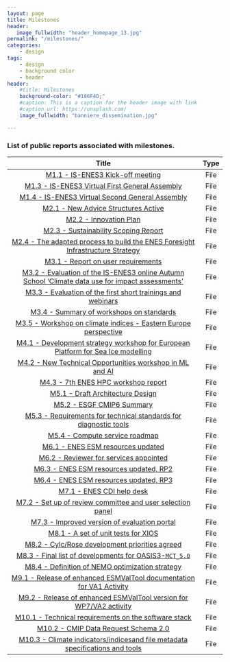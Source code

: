 ```yaml
---
layout: page
title: Milestones
header:
   image_fullwidth: "header_homepage_13.jpg"
permalink: "/milestones/"
categories:
    - design
tags:
    - design
    - background color
    - header
header:
    #title: Milestones
    background-color: "#186F4D;"
    #caption: This is a caption for the header image with link
    #caption_url: https://unsplash.com/
    image_fullwidth: "banniere_dissemination.jpg"

---
```


### List of public reports associated with milestones. 

Title | Type
:----:|:----:
[M1.1 - IS-ENES3 Kick-off meeting](https://raw.githubusercontent.com/IS-ENES3/IS-ENES-Website/main/pdf_documents/IS-ENES3_M1.1_vf.pdf) | File
[M1.3 - IS-ENES3 Virtual First General Assembly](https://raw.githubusercontent.com/IS-ENES3/IS-ENES-Website/main/pdf_documents/IS-ENES3_M1.3_vf.pdf) | File
[M1.4 - IS-ENES3 Virtual Second General Assembly](https://raw.githubusercontent.com/IS-ENES3/IS-ENES-Website/main/pdf_documents/IS-ENES3_M1.4.pdf) | File
[M2.1 - New Advice Structures Active](https://raw.githubusercontent.com/IS-ENES3/IS-ENES-Website/main/pdf_documents/IS-ENES3_M2.1.pdf) | File
[M2.2 - Innovation Plan](https://raw.githubusercontent.com/IS-ENES3/IS-ENES-Website/main/pdf_documents/IS-ENES3_M2.2.pdf) | File
[M2.3 - Sustainability Scoping Report](https://raw.githubusercontent.com/IS-ENES3/IS-ENES-Website/main/pdf_documents/IS-ENES3_M2.3_Sustainability_Scoping_Report.pdf) | File
[M2.4 - The adapted process to build the ENES Foresight Infrastructure Strategy](https://raw.githubusercontent.com/IS-ENES3/IS-ENES-Website/main/pdf_documents/IS-ENES3_M2.4.pdf) | File
[M3.1 - Report on user requirements](https://raw.githubusercontent.com/IS-ENES3/IS-ENES-Website/main/pdf_documents/IS-ENES3_M3.1_User_requirements.pdf) | File
[M3.2 - Evaluation of the IS-ENES3 online Autumn School ‘Climate data use for impact assessments’](https://raw.githubusercontent.com/IS-ENES3/IS-ENES-Website/main/pdf_documents/IS-ENES3_M3.2_vf.pdf) | File
[M3.3 - Evaluation of the first short trainings and webinars](https://raw.githubusercontent.com/IS-ENES3/IS-ENES-Website/main/pdf_documents/IS-ENES3_M3.3_vf.pdf) | File
[M3.4 - Summary of workshops on standards](https://raw.githubusercontent.com/IS-ENES3/IS-ENES-Website/main/pdf_documents/IS-ENES3_M3.4.pdf) | File
[M3.5 - Workshop on climate indices - Eastern Europe perspective](https://raw.githubusercontent.com/IS-ENES3/IS-ENES-Website/main/pdf_documents/IS-ENES3_M3.5_vf.pdf) | File
[M4.1 - Development strategy workshop for European Platform for Sea Ice modelling](https://raw.githubusercontent.com/IS-ENES3/IS-ENES-Website/main/pdf_documents/IS-ENES3_M4.1_VF_wp.pdf) | File
[M4.2 - New Technical Opportunities workshop in ML and AI](https://raw.githubusercontent.com/IS-ENES3/IS-ENES-Website/main/pdf_documents/IS-ENES3_M4.2_vf.pdf) | File
[M4.3 - 7th ENES HPC workshop report](https://raw.githubusercontent.com/IS-ENES3/IS-ENES-Website/main/pdf_documents/IS-ENES3_M4.3.pdf) | File
[M5.1 - Draft Architecture Design](https://raw.githubusercontent.com/IS-ENES3/IS-ENES-Website/main/pdf_documents/IS-ENES3_M5.1_Draft_Architecture_Design.pdf) | File
[M5.2 - ESGF CMIP6 Summary](https://raw.githubusercontent.com/IS-ENES3/IS-ENES-Website/main/pdf_documents/IS-ENES3_M5.2_ESGF_CMIP6_Summary.pdf) | File
[M5.3 - Requirements for technical standards for diagnostic tools](https://raw.githubusercontent.com/IS-ENES3/IS-ENES-Website/main/pdf_documents/IS-ENES3_M5.3_Requirements_for_technical_standards_for_diagnostic_tools.pdf) | File
[M5.4 - Compute service roadmap](https://raw.githubusercontent.com/IS-ENES3/IS-ENES-Website/main/pdf_documents/IS-ENES3_M5.4_Compute_service_roadmap.pdf)| File
[M6.1 - ENES ESM resources updated](https://raw.githubusercontent.com/IS-ENES3/IS-ENES-Website/main/pdf_documents/IS-ENES3_M6.1.pdf) | File
[M6.2 - Reviewer for services appointed](https://raw.githubusercontent.com/IS-ENES3/IS-ENES-Website/main/pdf_documents/IS-ENES3_M6.2.pdf) | File
[M6.3 - ENES ESM resources updated, RP2](https://raw.githubusercontent.com/IS-ENES3/IS-ENES-Website/main/pdf_documents/IS-ENES3_M6.3.pdf) | File
[M6.4 - ENES ESM resources updated, RP3](https://raw.githubusercontent.com/IS-ENES3/IS-ENES-Website/main/pdf_documents/IS-ENES3_M6.4.pdf) | File
[M7.1 - ENES CDI help desk](https://raw.githubusercontent.com/IS-ENES3/IS-ENES-Website/main/pdf_documents/IS-ENES3_M7.1.pdf) | File
[M7.2 - Set up of review committee and user selection panel](https://raw.githubusercontent.com/IS-ENES3/IS-ENES-Website/main/pdf_documents/IS-ENES3_M7.2.pdf) | File
[M7.3 - Improved version of evaluation portal](https://raw.githubusercontent.com/IS-ENES3/IS-ENES-Website/main/pdf_documents/IS-ENES3_M7.3.pdf) | File
[M8.1 - A set of unit tests for XIOS](https://raw.githubusercontent.com/IS-ENES3/IS-ENES-Website/main/pdf_documents/IS-ENES3_M8.1.pdf) | File
[M8.2 - Cylc/Rose development priorities agreed](https://raw.githubusercontent.com/IS-ENES3/IS-ENES-Website/main/pdf_documents/IS-ENES3_M8.2.pdf) | File
[M8.3 - Final list of developments for OASIS3-`MCT_5.0`](https://raw.githubusercontent.com/IS-ENES3/IS-ENES-Website/main/pdf_documents/IS-ENES3_M8.3-vf.pdf) | File
[M8.4 - Definition of NEMO optimization strategy](https://raw.githubusercontent.com/IS-ENES3/IS-ENES-Website/main/pdf_documents/IS-ENES3_M8.4.pdf) | File
[M9.1 - Release of enhanced ESMValTool documentation for VA1 Activity](https://raw.githubusercontent.com/IS-ENES3/IS-ENES-Website/main/pdf_documents/IS-ENES3_M9.1.pdf) | File
[M9.2 - Release of enhanced ESMValTool version for WP7/VA2 activity](https://raw.githubusercontent.com/IS-ENES3/IS-ENES-Website/main/pdf_documents/IS-ENES3_M9.2.pdf) | File
[M10.1 - Technical requirements on the software stack](https://raw.githubusercontent.com/IS-ENES3/IS-ENES-Website/main/pdf_documents/IS-ENES3_M10.1.pdf) | File
[M10.2 - CMIP Data Request Schema 2.0](https://raw.githubusercontent.com/IS-ENES3/IS-ENES-Website/main/pdf_documents/IS-ENES3_M10-2_DataRequestSchema_1-1.pdf) | File
[M10.3 - Climate indicators/indicesand file metadata specifications and tools](https://raw.githubusercontent.com/IS-ENES3/IS-ENES-Website/main/pdf_documents/IS-ENES3_M10.3.pdf) | File
